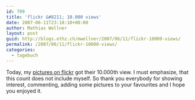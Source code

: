 ```yaml
---
id: 709
title: 'flickr &#8211; 10.000 views'
date: 2007-06-11T23:18:10+00:00
author: Mathias Wellner
layout: post
guid: http://blogs.ethz.ch/mwellner/2007/06/11/flickr-10000-views/
permalink: /2007/06/11/flickr-10000-views/
categories:
  - tagebuch
---
```

Today, my [pictures on flickr](https://www.flickr.com/photos/mwellner) got their 10.000th view. I must emphasize, that this count does not include myself. So thank you everybody for showing interest, commenting, adding some pictures to your favourites and I hope you enjoyed it.